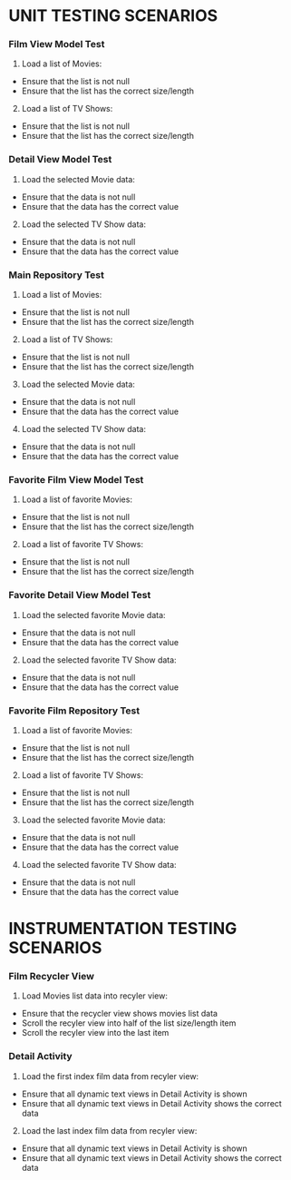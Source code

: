 # UNIT TESTING SCENARIOS

### Film View Model Test

1. Load a list of Movies:
* Ensure that the list is not null
* Ensure that the list has the correct size/length

2. Load a list of TV Shows:
* Ensure that the list is not null
* Ensure that the list has the correct size/length

### Detail View Model Test

1. Load the selected Movie data:
* Ensure that the data is not null
* Ensure that the data has the correct value

2. Load the selected TV Show data:
* Ensure that the data is not null
* Ensure that the data has the correct value

### Main Repository Test

1. Load a list of Movies:
* Ensure that the list is not null
* Ensure that the list has the correct size/length

2. Load a list of TV Shows:
* Ensure that the list is not null
* Ensure that the list has the correct size/length

3. Load the selected Movie data:
* Ensure that the data is not null
* Ensure that the data has the correct value

4. Load the selected TV Show data:
* Ensure that the data is not null
* Ensure that the data has the correct value

### Favorite Film View Model Test

1. Load a list of favorite Movies:
* Ensure that the list is not null
* Ensure that the list has the correct size/length

2. Load a list of favorite TV Shows:
* Ensure that the list is not null
* Ensure that the list has the correct size/length

### Favorite Detail View Model Test

1. Load the selected favorite Movie data:
* Ensure that the data is not null
* Ensure that the data has the correct value

2. Load the selected favorite TV Show data:
* Ensure that the data is not null
* Ensure that the data has the correct value

### Favorite Film Repository Test

1. Load a list of favorite Movies:
* Ensure that the list is not null
* Ensure that the list has the correct size/length

2. Load a list of favorite TV Shows:
* Ensure that the list is not null
* Ensure that the list has the correct size/length

3. Load the selected favorite Movie data:
* Ensure that the data is not null
* Ensure that the data has the correct value

4. Load the selected favorite TV Show data:
* Ensure that the data is not null
* Ensure that the data has the correct value

# INSTRUMENTATION TESTING SCENARIOS

### Film Recycler View

1. Load Movies list data into recyler view:
* Ensure that the recycler view shows movies list data
* Scroll the recyler view into half of the list size/length item
* Scroll the recyler view into the last item

### Detail Activity
1. Load the first index film data from recyler view:
* Ensure that all dynamic text views in Detail Activity is shown
* Ensure that all dynamic text views in Detail Activity shows the correct data

2. Load the last index film data from recyler view:
* Ensure that all dynamic text views in Detail Activity is shown
* Ensure that all dynamic text views in Detail Activity shows the correct data